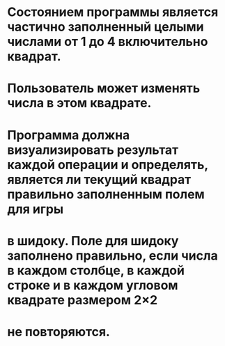 # Состоянием программы является частично заполненный целыми числами от 1 до 4 включительно квадрат. 
# Пользователь может изменять числа в этом квадрате. 
# Программа должна визуализировать результат каждой операции и определять, является ли текущий квадрат правильно заполненным полем для игры
# в шидоку. Поле для шидоку заполнено правильно, если числа в каждом столбце, в каждой строке и в каждом угловом квадрате размером 2×2 
# не повторяются.
